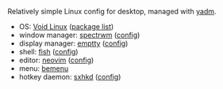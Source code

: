 Relatively simple Linux config for desktop, managed with [yadm](https://github.com/TheLocehiliosan/yadm).

- OS: [Void Linux][void] ([package list][pkglist])
- window manager: [spectrwm][spectrwm] ([config][spectrwm.conf])
- display manager: [emptty][emptty] ([config][emptty.conf])
- shell: [fish][fish] ([config][config.fish])
- editor: [neovim][neovim] ([config][init.vim])
- menu: [bemenu][bemenu]
- hotkey daemon: [sxhkd][sxhkd] ([config][sxhkdrc])

[void]: https://voidlinux.org
[pkglist]: /void-pkglist.txt
[spectrwm]: https://github.com/conformal/spectrwm
[spectrwm.conf]: /.config/spectrwm/spectrwm.conf
[emptty]: https://github.com/tvrzna/emptty
[emptty.conf]: /.config/emptty
[fish]: https://fishshell.com
[config.fish]: /.config/fish/config.fish
[neovim]: https://neovim.io
[init.vim]: /.config/nvim/init.vim
[bemenu]: https://github.com/Cloudef/bemenu
[sxhkdrc]: /.config/sxhkd/sxhkdrc
[sxhkd]: https://github.com/baskerville/sxhkd
